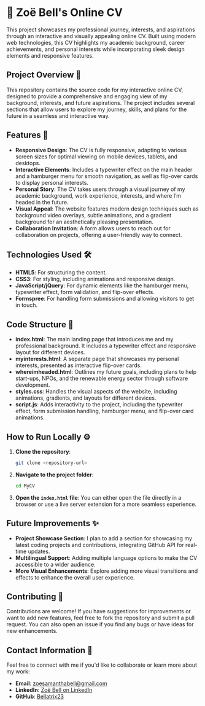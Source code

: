 # 📝 Zoë Bell's Online CV

This project showcases my professional journey, interests, and aspirations through an interactive and visually appealing online CV. Built using modern web technologies, this CV highlights my academic background, career achievements, and personal interests while incorporating sleek design elements and responsive features.

## Project Overview 📜

This repository contains the source code for my interactive online CV, designed to provide a comprehensive and engaging view of my background, interests, and future aspirations. The project includes several sections that allow users to explore my journey, skills, and plans for the future in a seamless and interactive way.

## Features 🚀

- **Responsive Design**: The CV is fully responsive, adapting to various screen sizes for optimal viewing on mobile devices, tablets, and desktops.
- **Interactive Elements**: Includes a typewriter effect on the main header and a hamburger menu for smooth navigation, as well as flip-over cards to display personal interests.
- **Personal Story**: The CV takes users through a visual journey of my academic background, work experience, interests, and where I’m headed in the future.
- **Visual Appeal**: The website features modern design techniques such as background video overlays, subtle animations, and a gradient background for an aesthetically pleasing presentation.
- **Collaboration Invitation**: A form allows users to reach out for collaboration on projects, offering a user-friendly way to connect.

## Technologies Used 🛠️

- **HTML5**: For structuring the content.
- **CSS3**: For styling, including animations and responsive design.
- **JavaScript/jQuery**: For dynamic elements like the hamburger menu, typewriter effect, form validation, and flip-over effects.
- **Formspree**: For handling form submissions and allowing visitors to get in touch.

## Code Structure 📂

- **index.html**: The main landing page that introduces me and my professional background. It includes a typewriter effect and responsive layout for different devices.
- **myinterests.html**: A separate page that showcases my personal interests, presented as interactive flip-over cards.
- **whereimheaded.html**: Outlines my future goals, including plans to help start-ups, NPOs, and the renewable energy sector through software development.
- **styles.css**: Handles the visual aspects of the website, including animations, gradients, and layouts for different devices.
- **script.js**: Adds interactivity to the project, including the typewriter effect, form submission handling, hamburger menu, and flip-over card animations.

## How to Run Locally ⚙️

1. **Clone the repository**:
   ```bash
   git clone <repository-url>
   ```

2. **Navigate to the project folder**:
   ```bash
   cd MyCV
   ```

3. **Open the `index.html` file**:
   You can either open the file directly in a browser or use a live server extension for a more seamless experience.

## Future Improvements ✨

- **Project Showcase Section**: I plan to add a section for showcasing my latest coding projects and contributions, integrating GitHub API for real-time updates.
- **Multilingual Support**: Adding multiple language options to make the CV accessible to a wider audience.
- **More Visual Enhancements**: Explore adding more visual transitions and effects to enhance the overall user experience.


## Contributing 🤝

Contributions are welcome! If you have suggestions for improvements or want to add new features, feel free to fork the repository and submit a pull request. You can also open an issue if you find any bugs or have ideas for new enhancements.

## Contact Information 📧

Feel free to connect with me if you'd like to collaborate or learn more about my work:

- **Email**: [zoesamanthabell@gmail.com](mailto:zoesamanthabell@gmail.com)
- **LinkedIn**: [Zoë Bell on LinkedIn](https://www.linkedin.com/in/zoë-samantha-bell-362732176)
- **GitHub**: [Bellatrix23](https://github.com/Bellatrix23)
